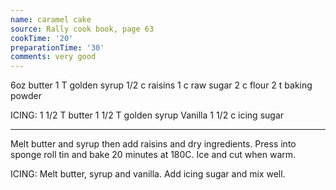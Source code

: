 ```yaml
---
name: caramel cake
source: Rally cook book, page 63
cookTime: '20'
preparationTime: '30'
comments: very good
---
```


6oz butter
1 T golden syrup
1/2 c raisins
1 c raw sugar
2 c flour
2 t baking powder

ICING:
1 1/2 T butter
1 1/2 T golden syrup
Vanilla
1 1/2 c icing sugar

---

Melt butter and syrup then add raisins and dry ingredients.  Press into sponge roll tin and bake 20 minutes at 180C.  Ice and cut when warm.

ICING:
Melt butter, syrup and vanilla.  Add icing sugar and mix well.

